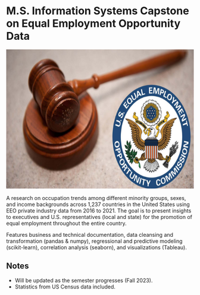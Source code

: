 # M.S. Information Systems Capstone on Equal Employment Opportunity Data 

<img src="Screenshots/eeoc_logo.png" width="650" height="375" />

A research on occupation trends among different minority groups, sexes, and income backgrounds across 1,237 countries in the United States using EEO private industry data from 2016 to 2021. 
The goal is to present insights to executives and U.S. representatives (local and state) for the promotion of equal employment throughout the entire country. 

Features business and technical documentation, data cleansing and transformation (pandas & numpy), regressional and predictive modeling (scikit-learn), correlation analysis (seaborn),
and visualizations (Tableau). 

## Notes
- Will be updated as the semester progresses (Fall 2023). 
- Statistics from US Census data included.
